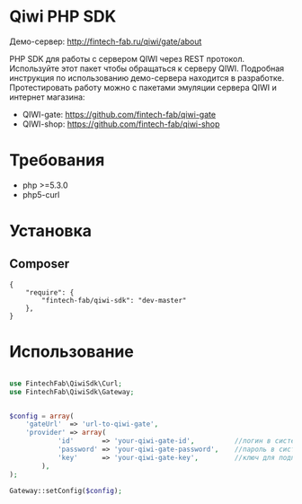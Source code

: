 Qiwi PHP SDK
===============

Демо-сервер: http://fintech-fab.ru/qiwi/gate/about

PHP SDK для работы с сервером QIWI через REST протокол.
Используйте этот пакет чтобы обращаться к серверу QIWI.
Подробная инструкция по использованию демо-сервера находится в разработке.
Протестировать работу можно с пакетами эмуляции сервера QIWI и интернет магазина:

- QIWI-gate: https://github.com/fintech-fab/qiwi-gate
- QIWI-shop: https://github.com/fintech-fab/qiwi-shop

# Требования

- php >=5.3.0
- php5-curl

# Установка

## Composer

    {
        "require": {
            "fintech-fab/qiwi-sdk": "dev-master"
        },
    }

# Использование

```PHP

use FintechFab\QiwiSdk\Curl;
use FintechFab\QiwiSdk\Gateway;


$config = array(
	'gateUrl'  => 'url-to-qiwi-gate',
    'provider' => array(
	        'id'       => 'your-qiwi-gate-id',          //логин в системе QIWI
	        'password' => 'your-qiwi-gate-password',    //пароль в системе QIWI
	        'key'      => 'your-qiwi-gate-key',         //ключ для подписи в QIWI
	    ),
);

Gateway::setConfig($config);

```
